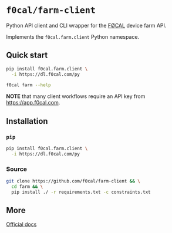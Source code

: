 # `f0cal/farm-client`

Python API client and CLI wrapper for the [FØCAL](https://f0cal.com) device farm API.

Implements the `f0cal.farm.client` Python namespace.

## Quick start

```bash
pip install f0cal.farm.client \
  -i https://dl.f0cal.com/py
  
f0cal farm --help
```
**NOTE** that many client workflows require an API key from https://app.f0cal.com.

## Installation

### `pip`

```bash
pip install f0cal.farm.client \
  -i https://dl.f0cal.com/py
```

### Source

```bash
git clone https://github.com/f0cal/farm-client && \
  cd farm && \
  pip install ./ -r requirements.txt -c constraints.txt
```

## More

[Official docs](https://docs.f0cal.com/farm-client)
